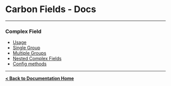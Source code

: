 Carbon Fields - Docs
====================

---

### Complex Field

* [Usage](https://github.com/htmlburger/carbon-fields-docs/blob/master/documentation/30-complex-field/1-usage.md)
* [Single Group](https://github.com/htmlburger/carbon-fields-docs/blob/master/documentation/30-complex-field/2-single-group.md)
* [Multiple Groups](https://github.com/htmlburger/carbon-fields-docs/blob/master/documentation/30-complex-field/3-multiple-groups.md)
* [Nested Complex Fields](https://github.com/htmlburger/carbon-fields-docs/blob/master/documentation/30-complex-field/4-nested-complex-fields.md)
* [Config methods](https://github.com/htmlburger/carbon-fields-docs/blob/master/documentation/30-complex-field/5-config-methods.md)

---

**[< Back to Documentation Home](https://github.com/htmlburger/carbon-fields-docs/tree/master/documentation)**